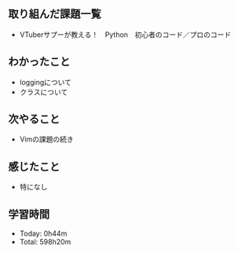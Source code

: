 ## 取り組んだ課題一覧
- VTuberサプーが教える！　Python　初心者のコード／プロのコード
## わかったこと
- loggingについて
- クラスについて
## 次やること
- Vimの課題の続き
## 感じたこと
- 特になし
## 学習時間
- Today: 0h44m
- Total: 598h20m
